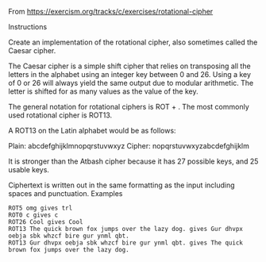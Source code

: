 From https://exercism.org/tracks/c/exercises/rotational-cipher

Instructions

Create an implementation of the rotational cipher, also sometimes called the Caesar cipher.

The Caesar cipher is a simple shift cipher that relies on transposing all the letters in the alphabet using an integer key between 0 and 26. Using a key of 0 or 26 will always yield the same output due to modular arithmetic. The letter is shifted for as many values as the value of the key.

The general notation for rotational ciphers is ROT + <key>. The most commonly used rotational cipher is ROT13.

A ROT13 on the Latin alphabet would be as follows:

Plain:  abcdefghijklmnopqrstuvwxyz
Cipher: nopqrstuvwxyzabcdefghijklm

It is stronger than the Atbash cipher because it has 27 possible keys, and 25 usable keys.

Ciphertext is written out in the same formatting as the input including spaces and punctuation.
Examples

    ROT5 omg gives trl
    ROT0 c gives c
    ROT26 Cool gives Cool
    ROT13 The quick brown fox jumps over the lazy dog. gives Gur dhvpx oebja sbk whzcf bire gur ynml qbt.
    ROT13 Gur dhvpx oebja sbk whzcf bire gur ynml qbt. gives The quick brown fox jumps over the lazy dog.

